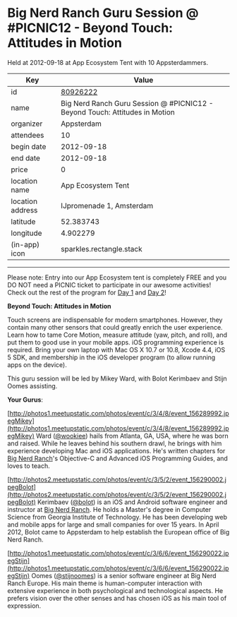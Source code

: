 # Big Nerd Ranch Guru Session @ #PICNIC12 - Beyond Touch: Attitudes in Motion
Held at 2012-09-18 at App Ecosystem Tent with 10 Appsterdammers.
        
|Key|Value
|---|---|
|id|[80926222](https://www.meetup.com/appsterdam/events/80926222/)|
|name|Big Nerd Ranch Guru Session @ #PICNIC12 - Beyond Touch: Attitudes in Motion|
|organizer|Appsterdam|
|attendees|10|
|begin date|2012-09-18|
|end date|2012-09-18|
|price|0|
|location name|App Ecosystem Tent|
|location address|IJpromenade 1, Amsterdam|
|latitude|52.383743|
|longitude|4.902279|
|(in-app) icon|sparkles.rectangle.stack|

---

Please note: Entry into our App Ecosystem tent is completely FREE and you DO NOT need a PICNIC ticket to participate in our awesome activities! Check out the rest of the program for [Day 1](http://meetup.appsterdam.rs/events/81291222/) and [Day 2](http://meetup.appsterdam.rs/events/81291752/)!

**Beyond Touch: Attitudes in Motion**

Touch screens are indispensable for modern smartphones. However, they contain many other sensors that could greatly enrich the user experience. Learn how to tame Core Motion, measure attitude (yaw, pitch, and roll), and put them to good use in your mobile apps. iOS programming experience is required. Bring your own laptop with Mac OS X 10.7 or 10.8, Xcode 4.4, iOS 5 SDK, and membership in the iOS developer program (to allow running apps on the device).

This guru session will be led by Mikey Ward, with Bolot Kerimbaev and Stijn Oomes assisting.

**Your Gurus**:

[http://photos1.meetupstatic.com/photos/event/c/3/4/8/event_156289992.jpegMikey](http://photos1.meetupstatic.com/photos/event/c/3/4/8/event_156289992.jpegMikey) Ward ([@wookiee](https://twitter.com/wookiee)) hails from Atlanta, GA, USA, where he was born and raised. While he leaves behind his southern drawl, he brings with him experience developing Mac and iOS applications. He's written chapters for [Big Nerd Ranch](http://bignerdranch.com)'s Objective-C and Advanced iOS Programming Guides, and loves to teach.

[http://photos2.meetupstatic.com/photos/event/c/3/5/2/event_156290002.jpegBolot](http://photos2.meetupstatic.com/photos/event/c/3/5/2/event_156290002.jpegBolot) Kerimbaev ([@bolot](https://twitter.com/bolot)) is an iOS and Android software engineer and instructor at [Big Nerd Ranch](http://bignerdranch.com). He holds a Master's degree in Computer Science from Georgia Institute of Technology. He has been developing web and mobile apps for large and small companies for over 15 years. In April 2012, Bolot came to Appsterdam to help establish the European office of Big Nerd Ranch.

[http://photos1.meetupstatic.com/photos/event/c/3/6/6/event_156290022.jpegStijn](http://photos1.meetupstatic.com/photos/event/c/3/6/6/event_156290022.jpegStijn) Oomes ([@stijnoomes](https://twitter.com/stijnoomes)) is a senior software engineer at Big Nerd Ranch Europe. His main theme is human-computer interaction with extensive experience in both psychological and technological aspects. He prefers vision over the other senses and has chosen iOS as his main tool of expression.


